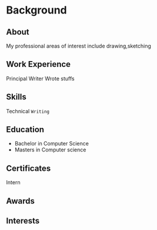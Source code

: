 # Background

## About
My professional areas of interest include drawing,sketching

## Work Experience
Principal Writer
Wrote stuffs

## Skills
Technical
`Writing`

## Education
- Bachelor in Computer Science
- Masters in Computer science

## Certificates
Intern

## Awards

## Interests
